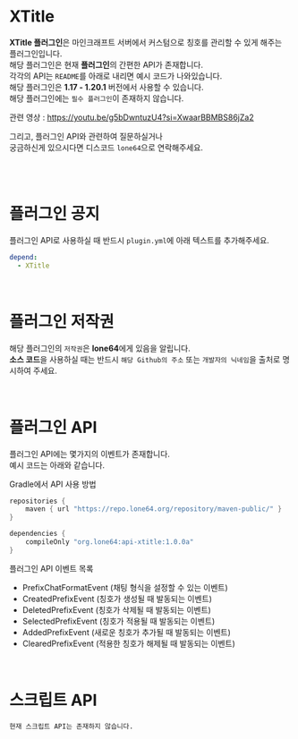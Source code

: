 # XTitle
**XTitle 플러그인**은 마인크래프트 서버에서 커스텀으로 칭호를 관리할 수 있게 해주는 플러그인입니다.<br>
해당 플러그인은 현재 **플러그인**의 간편한 API가 존재합니다.<br>
각각의 API는 `README`를 아래로 내리면 예시 코드가 나와있습니다.<br>
해당 플러그인은 **1.17 - 1.20.1** 버전에서 사용할 수 있습니다.<br>
해당 플러그인에는 `필수 플러그인`이 존재하지 않습니다.<br>

관련 영상 : https://youtu.be/g5bDwntuzU4?si=XwaarBBMBS86jZa2<br>

그리고, 플러그인 API와 관련하여 질문하실거나<br>
궁금하신게 있으시다면 디스코드 `lone64`으로 연락해주세요.<br><br>

<br>

# 플러그인 공지
플러그인 API로 사용하실 때 반드시 `plugin.yml`에 아래 텍스트를 추가해주세요.
```yaml
depend:
  - XTitle
```

<br>

# 플러그인 저작권
해당 플러그인의 `저작권`은 **lone64**에게 있음을 알립니다.<br>
**소스 코드**을 사용하실 때는 반드시 `해당 Github의 주소` 또는 `개발자의 닉네임`을 출처로 명시하여 주세요.

<br>

# 플러그인 API
플러그인 API에는 몇가지의 이벤트가 존재합니다.<br>
예시 코드는 아래와 같습니다.

Gradle에서 API 사용 방법
```groovy
repositories {
    maven { url "https://repo.lone64.org/repository/maven-public/" }
}

dependencies {
    compileOnly "org.lone64:api-xtitle:1.0.0a"
}
```

플러그인 API 이벤트 목록
- PrefixChatFormatEvent (채팅 형식을 설정할 수 있는 이벤트)
- CreatedPrefixEvent (칭호가 생성될 때 발동되는 이벤트)
- DeletedPrefixEvent (칭호가 삭제될 때 발동되는 이벤트)
- SelectedPrefixEvent (칭호가 적용될 때 발동되는 이벤트)
- AddedPrefixEvent (새로운 칭호가 추가될 때 발동되는 이벤트)
- ClearedPrefixEvent (적용한 칭호가 해제될 때 발동되는 이벤트)

<br>

# 스크립트 API
`현재 스크립트 API는 존재하지 않습니다.`
